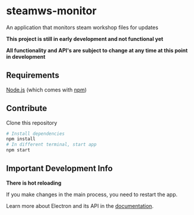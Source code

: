 # steamws-monitor
An application that monitors steam workshop files for updates

**This project is still in early development and not functional yet**

**All functionality and API's are subject to change at any time at this point in development**

## Requirements
[Node.js](https://nodejs.org/en/download/) (which comes with [npm](http://npmjs.com))

## Contribute
Clone this repository

```bash
# Install dependencies
npm install
# In different terminal, start app
npm start
```

## Important Development Info
**There is hot reloading**

If you make changes in the main process, you need to restart the app.

Learn more about Electron and its API in the [documentation](http://electron.atom.io/docs/latest).
